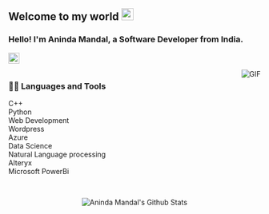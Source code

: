 <!--
**aninda20/aninda20** is a ✨ _special_ ✨ repository because its `README.md` (this file) appears on your GitHub profile.

Here are some ideas to get you started:

- 🔭 I’m currently working on ...
- 🌱 I’m currently learning ...
- 👯 I’m looking to collaborate on ...
- 🤔 I’m looking for help with ...
- 💬 Ask me about ...
- 📫 How to reach me: ...
- 😄 Pronouns: ...
- ⚡ Fun fact: ...
-->

<!-- [Web-developer](https://user-images.githubusercontent.com/46484569/88458558-8c31eb80-ceac-11ea-8058-a555f9e1b660.png)
     -->
## Welcome to my world <img src="https://github.com/TheDudeThatCode/TheDudeThatCode/blob/master/Assets/Earth.gif" width="24px">

### Hello! I'm Aninda Mandal, a Software Developer from India. 




<a href="https://www.linkedin.com/in/aninda-mandal-631288216/">
  <img align="left" alt="Aninda Mandal" width="22px" src="https://cdn.jsdelivr.net/npm/simple-icons@v3/icons/linkedin.svg" />
</a>


<br />
<br />

  <img align="right" alt="GIF" src="https://media.giphy.com/media/836HiJc7pgzy8iNXCn/giphy.gif" />
  
### 👨‍💻 Languages and Tools
C++ <br>
Python <br>
Web Development <br>
Wordpress <br>
Azure <br>
Data Science <br>
Natural Language processing <br>
Alteryx <br>
Microsoft PowerBi


<br>
<p align='center'>
  <img align="center" src="https://github-readme-stats.vercel.app/api?username=aninda20&show_icons=true&title_color=fff&icon_color=79ff97&text_color=efefef&bg_color=24292e" alt="Aninda Mandal's Github Stats">
</p>
<!-- 
<p align='center'>
  <img src="![Visitor Count](https://profile-counter.glitch.me/{YOUR USER}/count.svg)" alt="visitor badge"/>
</p>

----- -->



